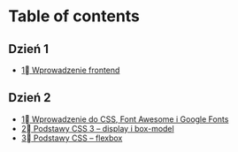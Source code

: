 # Table of contents

## Dzień 1

* [1⃣ Wprowadzenie frontend](README.md)

## Dzień 2

* [1⃣ Wprowadzenie do CSS, Font Awesome i Google Fonts](dzien-2/wprowadzenie-do-css-font-awesome-i-google-fonts.md)
* [2⃣ Podstawy CSS 3 – display i box-model](dzien-2/podstawy-css-3-display-i-box-model.md)
* [3⃣ Podstawy CSS – flexbox](dzien-2/podstawy-css-flexbox.md)
